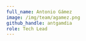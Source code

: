 ```yaml
---
full_name: Antonio Gámez
image: /img/team/agamez.png
github_handle: antgamdia
role: Tech Lead
---
```

